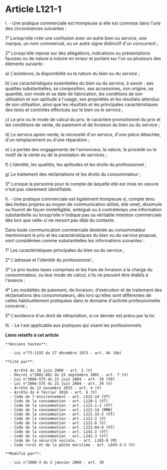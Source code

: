 # Article L121-1

I. - Une pratique commerciale est trompeuse si elle est commise dans l'une des circonstances suivantes : 

1° Lorsqu'elle crée une confusion avec un autre bien ou service, une marque, un nom commercial, ou un autre signe distinctif
d'un concurrent ; 

2° Lorsqu'elle repose sur des allégations, indications ou présentations fausses ou de nature à induire en erreur et portant
sur l'un ou plusieurs des éléments suivants : 

a) L'existence, la disponibilité ou la nature du bien ou du service ; 

b) Les caractéristiques essentielles du bien ou du service, à savoir : ses qualités substantielles, sa composition, ses
accessoires, son origine, sa quantité, son mode et sa date de fabrication, les conditions de son utilisation et son aptitude
à l'usage, ses propriétés et les résultats attendus de son utilisation, ainsi que les résultats et les principales
caractéristiques des tests et contrôles effectués sur le bien ou le service ; 

c) Le prix ou le mode de calcul du prix, le caractère promotionnel du prix et les conditions de vente, de paiement et de
livraison du bien ou du service ; 

d) Le service après-vente, la nécessité d'un service, d'une pièce détachée, d'un remplacement ou d'une réparation ; 

e) La portée des engagements de l'annonceur, la nature, le procédé ou le motif de la vente ou de la prestation de services ; 

f) L'identité, les qualités, les aptitudes et les droits du professionnel ; 

g) Le traitement des réclamations et les droits du consommateur ; 

3° Lorsque la personne pour le compte de laquelle elle est mise en oeuvre n'est pas clairement identifiable. 

II. - Une pratique commerciale est également trompeuse si, compte tenu des limites propres au moyen de communication utilisé,
elle omet, dissimule ou fournit de façon inintelligible, ambiguë ou à contretemps une information substantielle ou
lorsqu'elle n'indique pas sa véritable intention commerciale dès lors que celle-ci ne ressort pas déjà du contexte. 

Dans toute communication commerciale destinée au consommateur mentionnant le prix et les caractéristiques du bien ou du
service proposé, sont considérées comme substantielles les informations suivantes : 

1° Les caractéristiques principales du bien ou du service ; 

2° L'adresse et l'identité du professionnel ; 

3° Le prix toutes taxes comprises et les frais de livraison à la charge du consommateur, ou leur mode de calcul, s'ils ne
peuvent être établis à l'avance ; 

4° Les modalités de paiement, de livraison, d'exécution et de traitement des réclamations des consommateurs, dès lors
qu'elles sont différentes de celles habituellement pratiquées dans le domaine d'activité professionnelle concerné ; 

5° L'existence d'un droit de rétractation, si ce dernier est prévu par la loi. 

III. - Le I est applicable aux pratiques qui visent les professionnels.

**Liens relatifs à cet article**

	**Anciens textes**:

	  - Loi n°73-1193 du 27 décembre 1973 - art. 44 (Ab)

	**Cité par**:

	  - Arrêté du 28 juin 2000 - art. 2 (V)
	  - Décret n°2001-881 du 25 septembre 2001 - art. 7 (V)
	  - Loi n°2004-575 du 21 juin 2004 - art. 19 (VD)
	  - Loi n°2004-575 du 21 juin 2004 - art. 20 (V)
	  - Arrêté du 12 novembre 2015 - art. 4 (V)
	  - Arrêté du 4 février 2016 - art. 6 (V)
	  - Code de l'environnement - art. L522-14 (VT)
	  - Code de la consommation - art. L120-1 (VT)
	  - Code de la consommation - art. L121-1-1 (VT)
	  - Code de la consommation - art. L121-14 (MMN)
	  - Code de la consommation - art. L121-15-2 (VT)
	  - Code de la consommation - art. L121-2 (V)
	  - Code de la consommation - art. L121-6 (V)
	  - Code de la consommation - art. L121-84-8 (VT)
	  - Code de la consommation - art. L141-2 (VT)
	  - Code de la consommation - art. L141-3 (VT)
	  - Code de la sécurité sociale. - art. L165-8 (M)
	  - Code rural et de la pêche maritime - art. L643-3-3 (V)

	**Modifié par**:

	  - Loi n°2008-3 du 3 janvier 2008 - art. 39
